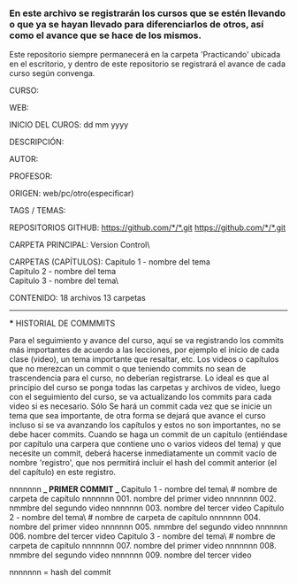 ### En este archivo se registrarán los cursos que se estén llevando o que ya se hayan llevado para diferenciarlos de otros, así como el avance que se hace de los mismos.

Este repositorio siempre permanecerá en la carpeta 'Practicando' ubicada en el escritorio, y dentro de este repositorio se registrará el avance de cada curso según convenga.

CURSO:

WEB:

INICIO DEL CUROS:
dd mm yyyy

DESCRIPCIÓN:

AUTOR:

PROFESOR:

ORIGEN:
web/pc/otro(especificar)

TAGS / TEMAS:

REPOSITORIOS GITHUB:
https://github.com/*/*.git
https://github.com/*/*.git

CARPETA PRINCIPAL:
Version Control\

CARPETAS (CAPÍTULOS):
Capitulo 1 - nombre del tema\
Capitulo 2 - nombre del tema\
Capitulo 3 - nombre del tema\

CONTENIDO:
18 archivos
13 carpetas

---

****************************\***************************** HISTORIAL DE COMMMITS

Para el seguimiento y avance del curso, aquí se va registrando los commits más importantes de acuerdo a las lecciones, por ejemplo el inicio de cada clase (video), un tema importante que resaltar, etc. Los videos o capítulos que no merezcan un commit o que teniendo commits no sean de trascendencia para el curso, no deberían registrarse.
Lo ideal es que al principio del curso se ponga todas las carpetas y archivos de video, luego con el seguimiento del curso, se va actualizando los commits para cada video si es necesario.
Sólo Se hará un commit cada vez que se inicie un tema que sea importante, de otra forma se dejará que avance el curso incluso si se va avanzando los capítulos y estos no son importantes, no se debe hacer commits.
Cuando se haga un commit de un capitulo (entiéndase por capítulo una carpera que contiene uno o varios videos del tema) y que necesite un commit, deberá hacerse inmediatamente un commit vacío de nombre 'registro', que nos permitirá incluir el hash del commit anterior (el del capítulo) en este registro.

nnnnnnn **_ PRIMER COMMIT _**
Capitulo 1 - nombre del tema\ # nombre de carpeta de capítulo
nnnnnnn 001. nombre del primer video
nnnnnnn 002. nmmbre del segundo video
nnnnnnn 003. nombre del tercer video
Capitulo 2 - nombre del tema\ # nombre de carpeta de capítulo
nnnnnnn 004. nombre del primer video
nnnnnnn 005. nmmbre del segundo video
nnnnnnn 006. nombre del tercer video
Capitulo 3 - nombre del tema\ # nombre de carpeta de capítulo
nnnnnnn 007. nombre del primer video
nnnnnnn 008. nmmbre del segundo video
nnnnnnn 009. nombre del tercer video

nnnnnnn = hash del commit
